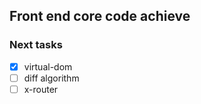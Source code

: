 ## Front end core code achieve

### Next tasks

- [x] virtual-dom
- [ ] diff algorithm
- [ ] x-router
